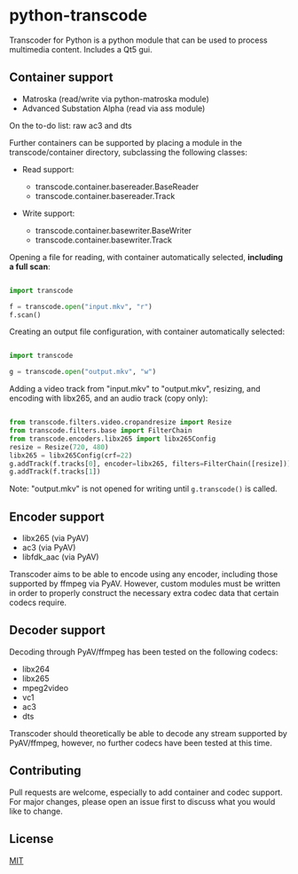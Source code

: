 # python-transcode
Transcoder for Python is a python module that can be used to process multimedia content. Includes a Qt5 gui.

## Container support
* Matroska (read/write via python-matroska module)
* Advanced Substation Alpha (read via ass module)

On the to-do list: raw ac3 and dts

Further containers can be supported by placing a module in the transcode/container directory, subclassing
the following classes:

* Read support:
    * transcode.container.basereader.BaseReader
    * transcode.container.basereader.Track

* Write support:
    * transcode.container.basewriter.BaseWriter
    * transcode.container.basewriter.Track

Opening a file for reading, with container automatically selected, **including a full scan**:

```python

import transcode

f = transcode.open("input.mkv", "r")
f.scan()
```

Creating an output file configuration, with container automatically selected:

```python

import transcode

g = transcode.open("output.mkv", "w")
```

Adding a video track from "input.mkv" to "output.mkv", resizing, and encoding with libx265, and an audio track (copy only):

```python

from transcode.filters.video.cropandresize import Resize
from transcode.filters.base import FilterChain
from transcode.encoders.libx265 import libx265Config
resize = Resize(720, 480)
libx265 = libx265Config(crf=22)
g.addTrack(f.tracks[0], encoder=libx265, filters=FilterChain([resize]))
g.addTrack(f.tracks[1])
```

Note: "output.mkv" is not opened for writing until ```g.transcode()``` is called.

## Encoder support
* libx265 (via PyAV)
* ac3 (via PyAV)
* libfdk_aac (via PyAV)

Transcoder aims to be able to encode using any encoder, including those supported by ffmpeg via PyAV. However, custom modules must be written in order to properly construct the necessary extra codec data that certain codecs require.

## Decoder support
Decoding through PyAV/ffmpeg has been tested on the following codecs:

* libx264
* libx265
* mpeg2video
* vc1
* ac3
* dts

Transcoder should theoretically be able to decode any stream supported by PyAV/ffmpeg, however, no
further codecs have been tested at this time.

## Contributing
Pull requests are welcome, especially to add container and codec support. For major changes, please open an issue first to discuss what you would like to change.

## License
[MIT](https://choosealicense.com/licenses/mit/)

